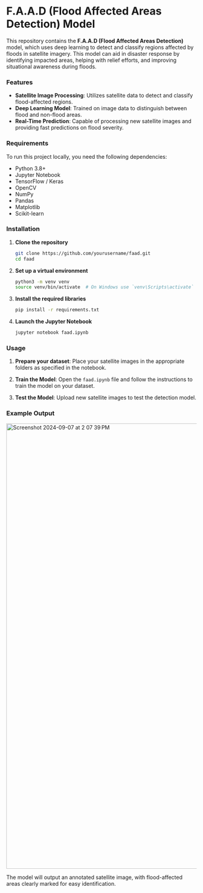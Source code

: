 # F.A.A.D (Flood Affected Areas Detection) Model

This repository contains the **F.A.A.D (Flood Affected Areas Detection)** model, which uses deep learning to detect and classify regions affected by floods in satellite imagery. This model can aid in disaster response by identifying impacted areas, helping with relief efforts, and improving situational awareness during floods.

### Features
- **Satellite Image Processing**: Utilizes satellite data to detect and classify flood-affected regions.
- **Deep Learning Model**: Trained on image data to distinguish between flood and non-flood areas.
- **Real-Time Prediction**: Capable of processing new satellite images and providing fast predictions on flood severity.

### Requirements
To run this project locally, you need the following dependencies:

- Python 3.8+
- Jupyter Notebook
- TensorFlow / Keras
- OpenCV
- NumPy
- Pandas
- Matplotlib
- Scikit-learn

### Installation

1. **Clone the repository**
   ```bash
   git clone https://github.com/yourusername/faad.git
   cd faad
   ```

2. **Set up a virtual environment**
   ```bash
   python3 -m venv venv
   source venv/bin/activate  # On Windows use `venv\Scripts\activate`
   ```

3. **Install the required libraries**
   ```bash
   pip install -r requirements.txt
   ```

4. **Launch the Jupyter Notebook**
   ```bash
   jupyter notebook faad.ipynb
   ```

### Usage

1. **Prepare your dataset**: Place your satellite images in the appropriate folders as specified in the notebook.

2. **Train the Model**: Open the `faad.ipynb` file and follow the instructions to train the model on your dataset.
3. **Test the Model**: Upload new satellite images to test the detection model.

### Example Output

<img width="1176" alt="Screenshot 2024-09-07 at 2 07 39 PM" src="https://github.com/user-attachments/assets/f773f6b9-50f0-48e7-8a74-86c49235d2f9">


The model will output an annotated satellite image, with flood-affected areas clearly marked for easy identification.
